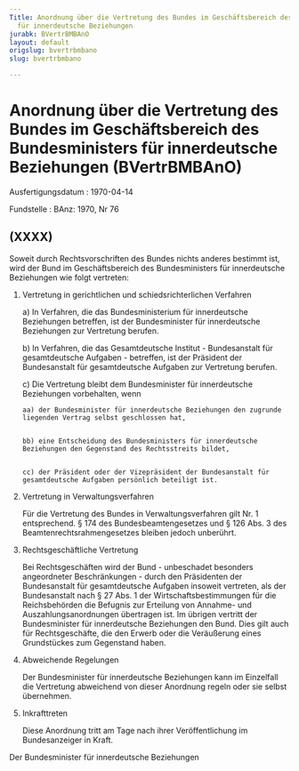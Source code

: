 ```yaml
---
Title: Anordnung über die Vertretung des Bundes im Geschäftsbereich des Bundesministers
  für innerdeutsche Beziehungen
jurabk: BVertrBMBAnO
layout: default
origslug: bvertrbmbano
slug: bvertrbmbano

---
```


# Anordnung über die Vertretung des Bundes im Geschäftsbereich des Bundesministers für innerdeutsche Beziehungen (BVertrBMBAnO)

Ausfertigungsdatum
:   1970-04-14

Fundstelle
:   BAnz: 1970, Nr 76



## (XXXX)

Soweit durch Rechtsvorschriften des Bundes nichts anderes bestimmt ist, wird der Bund im Geschäftsbereich des Bundesministers für innerdeutsche Beziehungen wie folgt vertreten:

1.  Vertretung in gerichtlichen und schiedsrichterlichen Verfahren

    a)  In Verfahren, die das Bundesministerium für innerdeutsche Beziehungen betreffen, ist der Bundesminister für innerdeutsche Beziehungen zur Vertretung berufen.


    b)  In Verfahren, die das Gesamtdeutsche Institut - Bundesanstalt für gesamtdeutsche Aufgaben - betreffen, ist der Präsident der Bundesanstalt für gesamtdeutsche Aufgaben zur Vertretung berufen.


    c)  Die Vertretung bleibt dem Bundesminister für innerdeutsche Beziehungen vorbehalten, wenn

        aa) der Bundesminister für innerdeutsche Beziehungen den zugrunde liegenden Vertrag selbst geschlossen hat,


        bb) eine Entscheidung des Bundesministers für innerdeutsche Beziehungen den Gegenstand des Rechtsstreits bildet,


        cc) der Präsident oder der Vizepräsident der Bundesanstalt für gesamtdeutsche Aufgaben persönlich beteiligt ist.








2.  Vertretung in Verwaltungsverfahren

    Für die Vertretung des Bundes in Verwaltungsverfahren gilt Nr. 1 entsprechend. § 174 des Bundesbeamtengesetzes und § 126 Abs. 3 des Beamtenrechtsrahmengesetzes bleiben jedoch unberührt.


3.  Rechtsgeschäftliche Vertretung

    Bei Rechtsgeschäften wird der Bund - unbeschadet besonders angeordneter Beschränkungen - durch den Präsidenten der Bundesanstalt für gesamtdeutsche Aufgaben insoweit vertreten, als der Bundesanstalt nach § 27 Abs. 1 der Wirtschaftsbestimmungen für die Reichsbehörden die Befugnis zur Erteilung von Annahme- und Auszahlungsanordnungen übertragen ist. Im übrigen vertritt der Bundesminister für innerdeutsche Beziehungen den Bund. Dies gilt auch für Rechtsgeschäfte, die den Erwerb oder die Veräußerung eines Grundstückes zum Gegenstand haben.


4.  Abweichende Regelungen

    Der Bundesminister für innerdeutsche Beziehungen kann im Einzelfall die Vertretung abweichend von dieser Anordnung regeln oder sie selbst übernehmen.


5.  Inkrafttreten

    Diese Anordnung tritt am Tage nach ihrer Veröffentlichung im Bundesanzeiger in Kraft.



Der Bundesminister für innerdeutsche Beziehungen

